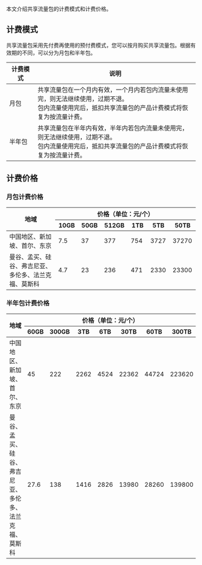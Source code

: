 本文介绍共享流量包的计费模式和计费价格。

## 计费模式
共享流量包采用先付费再使用的预付费模式，您可以按月购买共享流量包。根据有效期的不同，可以分为月包和半年包。
<table>
<thead>
<tr>
<th width="15%">计费模式</th>
<th>说明</th>
</tr>
</thead>
<tbody><tr>
<td>月包</td>
<td>共享流量包在一个月内有效，一个月内若包内流量未使用完，则无法继续使用，过期不退。<br/>包内流量使用完后，抵扣共享流量包的产品计费模式将恢复为按流量计费。</td>
</tr>
<tr>
<td>半年包</td>
<td>共享流量包在半年内有效，半年内若包内流量未使用完，则无法继续使用，过期不退。<br/>包内流量使用完后，抵扣共享流量包的产品计费模式将恢复为按流量计费。</td>
</tr>
</tbody></table>

## 计费价格
### 月包计费价格

<table>
<thead>
<tr>
<th rowspan="2" width="25%">地域</th>
<th colspan="6"  style="text-align:center;">价格（单位：元/个）</th>
</tr>
<tr>
<th width="10%">10GB</th>
<th width="10%">50GB</th>
<th width="10%">512GB</th>
<th width="10%">1TB</th>
<th width="10%">5TB</th>
<th width="10%">50TB</th>
</tr>
</thead>
<tbody><tr>
<td>中国地区、新加坡、首尔、东京</td>
<td>7.5</td>
<td>37</td>
<td>377</td>
<td>754</td>
<td>3727</td>
<td>37270</td>
</tr>
<tr>
<td>曼谷、孟买、硅谷、弗吉尼亚、多伦多、法兰克福、莫斯科</td>
<td>4.7</td>
<td>23</td>
<td>236</td>
<td>471</td>
<td>2330</td>
<td>23300</td>
</tr>
</tbody></table>

### 半年包计费价格

<table>
<thead>
<tr>
<th rowspan="2" width="25%">地域</th>
<th colspan="7"  style="text-align:center;">价格（单位：元/个）</th>
</tr>
<tr>
<th width="9%">60GB</th>
<th width="9%">300GB</th>
<th width="9%">3TB</th>
<th width="9%">6TB</th>
<th width="9%">30TB</th>
<th width="9%">60TB</th>
<th width="9%">300TB</th>
</tr>
</thead>
<tbody><tr>
<td>中国地区、新加坡、首尔、东京</td>
<td>45</td>
<td>222</td>
<td>2262</td>
<td>4524</td>
<td>22362</td>
<td>44724</td>
<td>223620</td>
</tr>
<tr>
<td>曼谷、孟买、硅谷、弗吉尼亚、多伦多、法兰克福、莫斯科</td>
<td>27.6</td>
<td>138</td>
<td>1416</td>
<td>2826</td>
<td>13980</td>
<td>28260</td>
<td>139800</td>
</tr>
</tbody></table>

